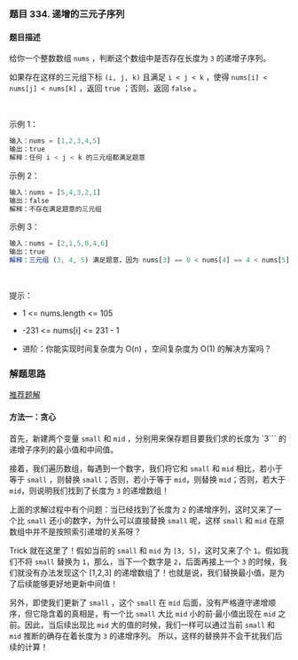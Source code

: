 ### 题目 334. 递增的三元子序列
#### 题目描述
给你一个整数数组 `nums` ，判断这个数组中是否存在长度为 `3` 的递增子序列。

如果存在这样的三元组下标 `(i, j, k)` 且满足 `i < j < k` ，使得 `nums[i] < nums[j] < nums[k]` ，返回 `true` ；否则，返回 `false` 。

 

示例 1：

```js
输入：nums = [1,2,3,4,5]
输出：true
解释：任何 i < j < k 的三元组都满足题意
```
示例 2：

```js
输入：nums = [5,4,3,2,1]
输出：false
解释：不存在满足题意的三元组
```
示例 3：

```js
输入：nums = [2,1,5,0,4,6]
输出：true
解释：三元组 (3, 4, 5) 满足题意，因为 nums[3] == 0 < nums[4] == 4 < nums[5] == 6
```
 

提示：

- 1 <= nums.length <= 105
- -231 <= nums[i] <= 231 - 1
 

- 进阶：你能实现时间复杂度为 O(n) ，空间复杂度为 O(1) 的解决方案吗？


### 解题思路
[推荐题解](https://leetcode-cn.com/problems/increasing-triplet-subsequence/solution/c-xian-xing-shi-jian-fu-za-du-xiang-xi-jie-xi-da-b/)
#### 方法一：贪心

首先，新建两个变量 `small` 和 `mid` ，分别用来保存题目要我们求的长度为 `3``` 的递增子序列的最小值和中间值。

接着，我们遍历数组，每遇到一个数字，我们将它和 `small` 和 `mid` 相比，若小于等于 `small` ，则替换 `small`；否则，若小于等于 `mid`，则替换 `mid`；否则，若大于 `mid`，则说明我们找到了长度为 `3` 的递增数组！

上面的求解过程中有个问题：当已经找到了长度为 `2` 的递增序列，这时又来了一个比 `small` 还小的数字，为什么可以直接替换 `small` 呢，这样 `small` 和 `mid` 在原数组中并不是按照索引递增的关系呀？

Trick 就在这里了！假如当前的 `small` 和 `mid` 为 `[3, 5]`，这时又来了个 `1`。假如我们不将 `small` 替换为 `1`，那么，当下一个数字是 `2`，后面再接上一个 `3` 的时候，我们就没有办法发现这个 [1,2,3] 的递增数组了！也就是说，我们替换最小值，是为了后续能够更好地更新中间值！

另外，即使我们更新了 `small` ，这个 `small` 在 `mid` 后面，没有严格遵守递增顺序，但它隐含着的真相是，有一个比 `small` 大比 `mid` 小的前·最小值出现在 `mid` 之前。因此，当后续出现比 `mid` 大的值的时候，我们一样可以通过当前 `small` 和 `mid` 推断的确存在着长度为 `3` 的递增序列。 所以，这样的替换并不会干扰我们后续的计算！
